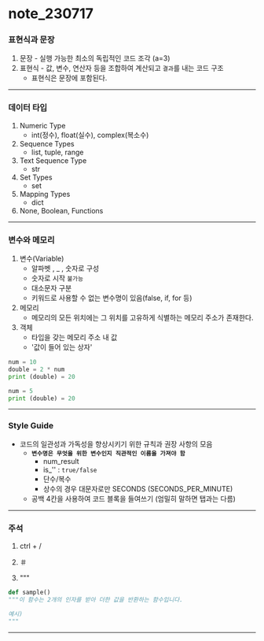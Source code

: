 
# note_230717


### 표현식과 문장

1. 문장 - 실행 가능한 최소의 독립적인 코드 조각 (a=3)
2. 표현식 -  값, 변수, 연산자 등을 조합하여 계산되고 `결과`를 내는 코드 구조
    * 표현식은 문장에 포함된다.
----

### 데이터 타입
 
1. Numeric Type
     * int(정수), float(실수), complex(복소수)
2. Sequence Types
     * list, tuple, range
3. Text Sequence Type
     * str
4. Set Types
     * set
5. Mapping Types
     * dict
6. None, Boolean, Functions

----

### 변수와 메모리

1. 변수(Variable)
     * 알파벳 , _ , 숫자로 구성
     * 숫자로 시작 `불가능`
     * 대소문자 구분
     * 키워드로 사용할 수 없는 변수명이 있음(false, if, for 등)
2. 메모리
    * 메모리의 모든 위치에는 그 위치를 고유하게 식별하는 메모리 주소가 존재한다.
3. 객체
     * 타입을 갖는 메모리 주소 내 값
     * '값이 들어 있는 상자'

 ```python
num = 10
double = 2 * num
print (double) = 20

num = 5
print (double) = 20
```
----

### Style Guide
- 코드의 일관성과 가독성을 향상시키기 위한 규칙과 권장 사항의 모음
    * **`변수명은 무엇을 위한 변수인지 직관적인 이름을 가져야 함`**
        * num_result
        * is_'' : `true/false`
        * 단수/복수
        * 상수의 경우 대문자로만 SECONDS (SECONDS_PER_MINUTE)
     * 공백 4칸을 사용하여 코드 블록을 들여쓰기 (엄밀히 말하면 탭과는 다름)

----

### 주석

1. ctrl + /

2. ＃

3. """
```python
def sample()
"""이 함수는 2개의 인자를 받아 더한 값을 반환하는 함수입니다.

예시)
"""
```

----
